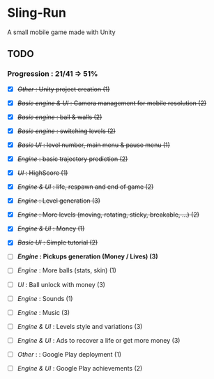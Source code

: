 # Sling-Run

A small mobile game made with Unity

## TODO

### Progression : 21/41 => 51%

* [x] ~~*Other* : Unity project creation (1)~~
* [x] ~~*Basic engine & UI* : Camera management for mobile resolution (2)~~
* [x] ~~*Basic engine* : ball & walls (2)~~
* [x] ~~*Basic engine* : switching levels (2)~~
* [x] ~~*Basic UI* : level number, main menu & pause menu (1)~~
* [x] ~~*Engine* : basic trajectory prediction (2)~~
* [x] ~~*UI* : HighScore (1)~~
* [x] ~~*Engine & UI* : life, respawn and end of game (2)~~
* [x] ~~*Engine* : Level generation (3)~~
* [x] ~~*Engine* : More levels (moving, rotating, sticky, breakable, ...) (2)~~
* [x] ~~*Engine & UI* : Money (1)~~
* [x] ~~*Basic UI* : Simple tutorial (2)~~
* [ ] ***Engine* : Pickups generation (Money / Lives) (3)**
* [ ] *Engine* : More balls (stats, skin) (1)
* [ ] *UI* : Ball unlock with money (3)
* [ ] *Engine* : Sounds (1)
* [ ] *Engine* : Music (3)
* [ ] *Engine & UI* : Levels style and variations (3)
* [ ] *Engine & UI* : Ads to recover a life or get more money (3)
* [ ] *Other* :  : Google Play deployment (1)
* [ ] *Engine & UI* : Google Play achievements (2)

